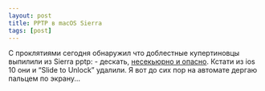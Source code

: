 ```yaml
---
layout: post
title: PPTP в macOS Sierra
tags: [post]
---
```

<!-- more -->
С проклятиями сегодня обнаружил что доблестные купертиновцы выпилили из Sierra pptp: - дескать, [несекьюрно и опасно](https://support.apple.com/ru-ru/HT206844). 
Кстати из ios 10 они и “Slide to Unlock” удалили. Я вот до сих пор на автомате дергаю пальцем по экрану...